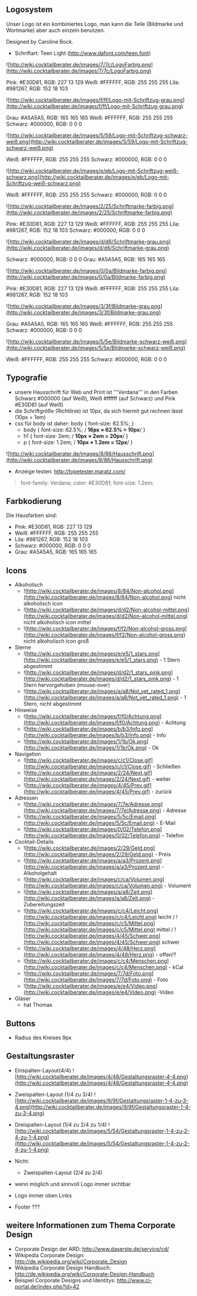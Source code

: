 ## Logosystem ##
Unser Logo ist ein kombiniertes Logo, man kann die Teile (Bildmarke und Wortmarke) aber auch einzeln benutzen.

Designed by Caroline Bock.

  * Schriftart: Teen Light (http://www.dafont.com/teen.font)


![http://wiki.cocktailberater.de/images/7/7c/LogoFarbig.png](http://wiki.cocktailberater.de/images/7/7c/LogoFarbig.png)

Pink: #E30D81, RGB: 227 13 129
Weiß: #FFFFFF, RGB: 255 255 255
Lila: #981267, RGB: 152 18 103

![http://wiki.cocktailberater.de/images/f/ff/Logo-mit-Schriftzug-grau.png](http://wiki.cocktailberater.de/images/f/ff/Logo-mit-Schriftzug-grau.png)

Grau: #A5A5A5, RGB: 165 165 165
Weiß: #FFFFFF, RGB: 255 255 255
Schwarz: #000000, RGB: 0 0 0

![http://wiki.cocktailberater.de/images/5/59/Logo-mit-Schriftzug-schwarz-weiß.png](http://wiki.cocktailberater.de/images/5/59/Logo-mit-Schriftzug-schwarz-weiß.png)

Weiß: #FFFFFF, RGB: 255 255 255
Schwarz: #000000, RGB: 0 0 0

![http://wiki.cocktailberater.de/images/e/eb/Logo-mit-Schriftzug-weiß-schwarz.png](http://wiki.cocktailberater.de/images/e/eb/Logo-mit-Schriftzug-weiß-schwarz.png)

Weiß: #FFFFFF, RGB: 255 255 255
Schwarz: #000000, RGB: 0 0 0

![http://wiki.cocktailberater.de/images/2/25/Schriftmarke-farbig.png](http://wiki.cocktailberater.de/images/2/25/Schriftmarke-farbig.png)

Pink: #E30D81, RGB: 227 13 129
Weiß: #FFFFFF, RGB: 255 255 255
Lila: #981267, RGB: 152 18 103
Schwarz: #000000, RGB: 0 0 0

![http://wiki.cocktailberater.de/images/d/d6/Schriftmarke-grau.png](http://wiki.cocktailberater.de/images/d/d6/Schriftmarke-grau.png)

Schwarz: #000000, RGB: 0 0 0
Grau: #A5A5A5, RGB: 165 165 165

![http://wiki.cocktailberater.de/images/0/0a/Bildmarke-farbig.png](http://wiki.cocktailberater.de/images/0/0a/Bildmarke-farbig.png)

Pink: #E30D81, RGB: 227 13 129
Weiß: #FFFFFF, RGB: 255 255 255
Lila: #981267, RGB: 152 18 103

![http://wiki.cocktailberater.de/images/3/3f/Bildmarke-grau.png](http://wiki.cocktailberater.de/images/3/3f/Bildmarke-grau.png)

Grau: #A5A5A5, RGB: 165 165 165
Weiß: #FFFFFF, RGB: 255 255 255
Schwarz: #000000, RGB: 0 0 0

![http://wiki.cocktailberater.de/images/5/5e/Bildmarke-schwarz-weiß.png](http://wiki.cocktailberater.de/images/5/5e/Bildmarke-schwarz-weiß.png)

Weiß: #FFFFFF, RGB: 255 255 255
Schwarz: #000000, RGB: 0 0 0

## Typografie ##
  * unsere Hausschrift für Web und Print ist '''Verdana''' in den Farben Schwarz #000000 (auf Weiß), Weiß #ffffff (auf Schwarz) und Pink #E30D81 (auf Weiß)
  * die Schriftgröße (Richtlinie) ist 10px, da sich hiermit gut rechnen lässt (10px = 1em)
  * css für body ist daher: body { font-size: 62.5%; }
    * body { font-size: 62.5%;  /  **16px × 62.5% = 10px**/ }
    * h1 { font-size: 2em; /  **10px × 2em = 20px**/ }
    * p { font-size: 1.2em; /  **10px × 1.2em = 12px**/ }

![http://wiki.cocktailberater.de/images/8/86/Hausschrift.png](http://wiki.cocktailberater.de/images/8/86/Hausschrift.png)
  * Anzeige testen: http://typetester.maratz.com/

> font-family: Verdana;
> color: #E30D81;
> font-size: 1.2em;

## Farbkodierung ##
Die Hausfarben sind:
  * Pink: #E30D81, RGB: 227 13 129
  * Weiß: #FFFFFF, RGB: 255 255 255
  * Lila: #981267, RGB: 152 18 103
  * Schwarz: #000000, RGB: 0 0 0
  * Grau: #A5A5A5, RGB: 165 165 165

## Icons ##
  * Alkoholisch
    * ![http://wiki.cocktailberater.de/images/8/84/Non-alcohol.png](http://wiki.cocktailberater.de/images/8/84/Non-alcohol.png) nicht alkoholisch icon
    * ![http://wiki.cocktailberater.de/images/d/d2/Non-alcohol-mittel.png](http://wiki.cocktailberater.de/images/d/d2/Non-alcohol-mittel.png) nicht alkoholisch icon mittel
    * ![http://wiki.cocktailberater.de/images/f/f2/Non-alcohol-gross.png](http://wiki.cocktailberater.de/images/f/f2/Non-alcohol-gross.png) nicht alkoholisch icon groß
  * Sterne
    * ![http://wiki.cocktailberater.de/images/e/e5/1_stars.png](http://wiki.cocktailberater.de/images/e/e5/1_stars.png) - 1 Stern abgestimmt
    * ![http://wiki.cocktailberater.de/images/d/d2/1_stars_pink.png](http://wiki.cocktailberater.de/images/d/d2/1_stars_pink.png) - 1 Stern hervorgehoben (mouse-over)
    * ![http://wiki.cocktailberater.de/images/a/a8/Not_yet_rated_1.png](http://wiki.cocktailberater.de/images/a/a8/Not_yet_rated_1.png) - 1 Stern, nicht abgestimmt
  * Hinweise
    * ![http://wiki.cocktailberater.de/images/f/f0/Achtung.png](http://wiki.cocktailberater.de/images/f/f0/Achtung.png) - Achtung
    * ![http://wiki.cocktailberater.de/images/b/b3/Info.png](http://wiki.cocktailberater.de/images/b/b3/Info.png) - Info
    * ![http://wiki.cocktailberater.de/images/1/1b/Ok.png](http://wiki.cocktailberater.de/images/1/1b/Ok.png) - Ok
  * Navigation
    * ![http://wiki.cocktailberater.de/images/c/c1/Close.gif](http://wiki.cocktailberater.de/images/c/c1/Close.gif) - Schließen
    * ![http://wiki.cocktailberater.de/images/2/24/Next.gif](http://wiki.cocktailberater.de/images/2/24/Next.gif) - weiter
    * ![http://wiki.cocktailberater.de/images/4/45/Prev.gif](http://wiki.cocktailberater.de/images/4/45/Prev.gif) - zurück
  * Adressen
    * ![http://wiki.cocktailberater.de/images/7/7e/Adresse.png](http://wiki.cocktailberater.de/images/7/7e/Adresse.png) - Adresse
    * ![http://wiki.cocktailberater.de/images/5/5c/Email.png](http://wiki.cocktailberater.de/images/5/5c/Email.png) - E-Mail
    * ![http://wiki.cocktailberater.de/images/0/02/Telefon.png](http://wiki.cocktailberater.de/images/0/02/Telefon.png) - Telefon
  * Cocktail-Details
    * ![http://wiki.cocktailberater.de/images/2/29/Geld.png](http://wiki.cocktailberater.de/images/2/29/Geld.png) - Preis
    * ![http://wiki.cocktailberater.de/images/a/a3/Prozent.png](http://wiki.cocktailberater.de/images/a/a3/Prozent.png) - Alkoholgehalt
    * ![http://wiki.cocktailberater.de/images/c/ca/Volumen.png](http://wiki.cocktailberater.de/images/c/ca/Volumen.png) - Volument
    * ![http://wiki.cocktailberater.de/images/a/a8/Zeit.png](http://wiki.cocktailberater.de/images/a/a8/Zeit.png) - Zubereitungszeit
    * ![http://wiki.cocktailberater.de/images/c/c4/Leicht.png](http://wiki.cocktailberater.de/images/c/c4/Leicht.png) leicht / ![http://wiki.cocktailberater.de/images/c/c5/Mittel.png](http://wiki.cocktailberater.de/images/c/c5/Mittel.png) mittel / ![http://wiki.cocktailberater.de/images/4/45/Schwer.png](http://wiki.cocktailberater.de/images/4/45/Schwer.png) schwer
    * ![http://wiki.cocktailberater.de/images/4/48/Herz.png](http://wiki.cocktailberater.de/images/4/48/Herz.png) - offen!?
    * ![http://wiki.cocktailberater.de/images/c/c4/Menschen.png](http://wiki.cocktailberater.de/images/c/c4/Menschen.png) - kCal
    * ![http://wiki.cocktailberater.de/images/7/7d/Foto.png](http://wiki.cocktailberater.de/images/7/7d/Foto.png) - Foto
    * ![http://wiki.cocktailberater.de/images/e/e4/Video.png](http://wiki.cocktailberater.de/images/e/e4/Video.png) -Video
  * Gläser
    * hat Thomas

## Buttons ##
  * Radius des Kreises 9px

## Gestaltungsraster ##
  * Einspalten-Layout(4/4)
![http://wiki.cocktailberater.de/images/4/48/Gestaltungsraster-4-4.png](http://wiki.cocktailberater.de/images/4/48/Gestaltungsraster-4-4.png)

  * Zweispalten-Layout (1/4 zu 3/4)
![http://wiki.cocktailberater.de/images/9/9f/Gestaltungsraster-1-4-zu-3-4.png](http://wiki.cocktailberater.de/images/9/9f/Gestaltungsraster-1-4-zu-3-4.png)

  * Dreispalten-Layout (1/4 zu 2/4 zu 1/4)
![http://wiki.cocktailberater.de/images/5/54/Gestaltungsraster-1-4-zu-2-4-zu-1-4.png](http://wiki.cocktailberater.de/images/5/54/Gestaltungsraster-1-4-zu-2-4-zu-1-4.png)


  * Nicht:
    * Zweispalten-Layout (2/4 zu 2/4)
  * wenn möglich und sinnvoll Logo immer sichtbar
  * Logo immer oben Links
  * Footer ???

## weitere Informationen zum Thema Corporate Design ##
  * Corporate Design der ARD: http://www.daserste.de/service/cd/
  * Wikipedia Corporate Design: http://de.wikipedia.org/wiki/Corporate_Design
  * Wikipedia Corporate Design Handbuch: http://de.wikipedia.org/wiki/Corporate-Design-Handbuch
  * Beispiel  Corporate Designs und Identitys: http://www.ci-portal.de/index.php?id=42